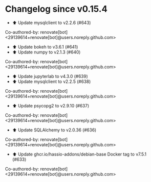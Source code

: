 # Changelog since v0.15.4
- ⬆️ Update mysqlclient to v2.2.6 (#643)

Co-authored-by: renovate[bot] <29139614+renovate[bot]@users.noreply.github.com> 
- ⬆️ Update bokeh to v3.6.1 (#641) 
- ⬆️ Update numpy to v2.1.3 (#640)

Co-authored-by: renovate[bot] <29139614+renovate[bot]@users.noreply.github.com> 
- ⬆️ Update jupyterlab to v4.3.0 (#639) 
- ⬆️ Update mysqlclient to v2.2.5 (#638)

Co-authored-by: renovate[bot] <29139614+renovate[bot]@users.noreply.github.com> 
- ⬆️ Update psycopg2 to v2.9.10 (#637)

Co-authored-by: renovate[bot] <29139614+renovate[bot]@users.noreply.github.com> 
- ⬆️ Update SQLAlchemy to v2.0.36 (#636)

Co-authored-by: renovate[bot] <29139614+renovate[bot]@users.noreply.github.com> 
- ⬆️ Update ghcr.io/hassio-addons/debian-base Docker tag to v7.5.1 (#633)

Co-authored-by: renovate[bot] <29139614+renovate[bot]@users.noreply.github.com> 
